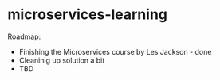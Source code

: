 # microservices-learning

Roadmap: 
* Finishing the Microservices course by Les Jackson - done
* Cleaninig up solution a bit
* TBD
